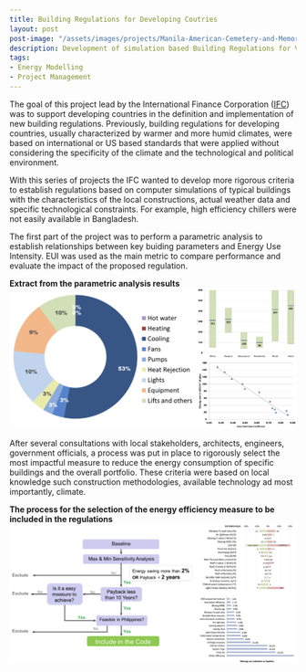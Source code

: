 ```yaml
---
title: Building Regulations for Developing Coutries
layout: post
post-image: "/assets/images/projects/Manila-American-Cemetery-and-Memorial-Taguig-Philippines.png"
description: Development of simulation based Building Regulations for Vietnam, Bangladesh and the Philippines
tags:
- Energy Modelling
- Project Management
---
```


The goal of this project lead by the International Finance Corporation ([IFC](https://www.ifc.org/)) was to support developing countries in the definition and implementation of new building regulations. Previously, building regulations for developing countries, usually characterized by warmer and more humid climates, were based on international or US based standards that were applied without considering the specificity of the climate and the technological and political environment.

With this series of projects the IFC wanted to develop more rigorous criteria to establish regulations based on computer simulations of typical buildings with the characteristics of the local constructions, actual weather data and specific technological constraints. For example, high efficiency chillers were not easily available in Bangladesh.

The first part of the project was to perform a parametric analysis to establish relationships between key buiding parameters and Energy Use Intensity. EUI was used as the main metric to compare performance and evaluate the impact of the proposed regulation.

**Extract from the parametric analysis results**<br>
![Parametric Analysis](/assets/images/projects/building-regulations-parametric.png)

After several consultations with local stakeholders, architects, engineers, government officials, a process was put in place to rigorously select the most impactful measure to reduce the energy consumption of specific buildings and the overall portfolio. These criteria were based on local knowledge such construction methodologies, available technology ad most importantly, climate.

**The process for the selection of the energy efficiency measure to be included in the regulations**<br>
![Parametric Analysis](/assets/images/projects/building-regulations-workflow.png)


